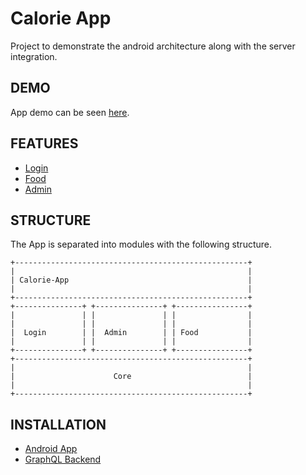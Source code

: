 Calorie App
========================

Project to demonstrate the android architecture along with the server integration.

DEMO
--------

App demo can be seen [here](https://git.toptal.com/screening/Navjot-Singh-Bedi/-/raw/develop/android-app/app-demo.mp4).


FEATURES
--------
* [Login](https://git.toptal.com/screening/Navjot-Singh-Bedi/-/tree/develop/android-app/feature/login)
* [Food](https://git.toptal.com/screening/Navjot-Singh-Bedi/-/tree/develop/android-app/feature/food)
* [Admin](https://git.toptal.com/screening/Navjot-Singh-Bedi/-/tree/develop/android-app/feature/admin)

STRUCTURE
---------
The App is separated into modules with the following structure.

    +----------------------------------------------------+
    |                                                    |
    | Calorie-App                                        |
    |                                                    |
    +----------------------------------------------------+
    +---------------+ +---------------+ +----------------+
    |               | |               | |                |
    |               | |               | |                |
    |  Login        | |  Admin        | | Food           |
    |               | |               | |                |
    +---------------+ +---------------+ +----------------+
    +----------------------------------------------------+
    |                                                    |
    |                      Core                          |
    |                                                    |
    +----------------------------------------------------+


INSTALLATION
------------
* [Android App](https://git.toptal.com/screening/Navjot-Singh-Bedi/-/blob/develop/android-app/README.md)
* [GraphQL Backend](https://git.toptal.com/screening/Navjot-Singh-Bedi/-/blob/develop/graphql-api/README.md)